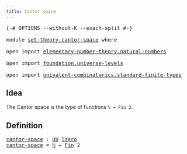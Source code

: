 ```yaml
---
title: Cantor space
---
```


<pre class="Agda"><a id="38" class="Symbol">{-#</a> <a id="42" class="Keyword">OPTIONS</a> <a id="50" class="Pragma">--without-K</a> <a id="62" class="Pragma">--exact-split</a> <a id="76" class="Symbol">#-}</a>

<a id="81" class="Keyword">module</a> <a id="88" href="set-theory.cantor-space.html" class="Module">set-theory.cantor-space</a> <a id="112" class="Keyword">where</a>

<a id="119" class="Keyword">open</a> <a id="124" class="Keyword">import</a> <a id="131" href="elementary-number-theory.natural-numbers.html" class="Module">elementary-number-theory.natural-numbers</a>

<a id="173" class="Keyword">open</a> <a id="178" class="Keyword">import</a> <a id="185" href="foundation.universe-levels.html" class="Module">foundation.universe-levels</a>

<a id="213" class="Keyword">open</a> <a id="218" class="Keyword">import</a> <a id="225" href="univalent-combinatorics.standard-finite-types.html" class="Module">univalent-combinatorics.standard-finite-types</a>
</pre>
## Idea

The Cantor space is the type of functions `ℕ → Fin 2`.

## Definition

<pre class="Agda"><a id="cantor-space"></a><a id="364" href="set-theory.cantor-space.html#364" class="Function">cantor-space</a> <a id="377" class="Symbol">:</a> <a id="379" href="foundation-core.universe-levels.html#235" class="Primitive">UU</a> <a id="382" href="Agda.Primitive.html#764" class="Primitive">lzero</a>
<a id="388" href="set-theory.cantor-space.html#364" class="Function">cantor-space</a> <a id="401" class="Symbol">=</a> <a id="403" href="elementary-number-theory.natural-numbers.html#1530" class="Datatype">ℕ</a> <a id="405" class="Symbol">→</a> <a id="407" href="univalent-combinatorics.standard-finite-types.html#2393" class="Function">Fin</a> <a id="411" class="Number">2</a>
</pre>